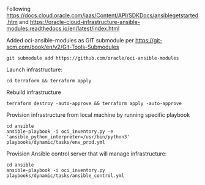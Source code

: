 Following https://docs.cloud.oracle.com/iaas/Content/API/SDKDocs/ansiblegetstarted.htm and https://oracle-cloud-infrastructure-ansible-modules.readthedocs.io/en/latest/index.html

Added oci-ansible-modules as GIT submodule per https://git-scm.com/book/en/v2/Git-Tools-Submodules
```
git submodule add https://github.com/oracle/oci-ansible-modules
```

Launch infrastructure:

```
cd terraform && terraform apply
```

Rebuild infrastructure

```
terraform destroy -auto-approve && terraform apply -auto-approve
```

Provision infrastructure from local machine by running specific playbook

```
cd ansible
ansible-playbook -i oci_inventory.py -e 'ansible_python_interpreter=/usr/bin/python3' playbooks/dynamic/tasks/env_prod.yml
```

Provision Ansible control server that will manage infrastructure:

```
cd ansible
ansible-playbook -i oci_inventory.py playbooks/dynamic/tasks/ansible_control.yml
```